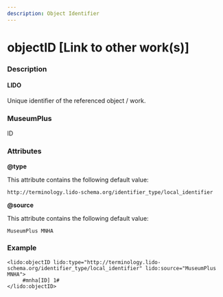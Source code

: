 ```yaml
---
description: Object Identifier
---
```


# objectID \[Link to other work(s)]

### Description

#### LIDO

Unique identifier of the referenced object / work.

### MuseumPlus

ID

### Attributes

**@type**

This attribute contains the following default value:

`http://terminology.lido-schema.org/identifier_type/local_identifier`

**@source**

This attribute contains the following default value:

`MuseumPlus MNHA`

### Example

```markup
<lido:objectID lido:type="http://terminology.lido-schema.org/identifier_type/local_identifier" lido:source="MuseumPlus MNHA">
     #mnha[ID] 1#
</lido:objectID>
```
